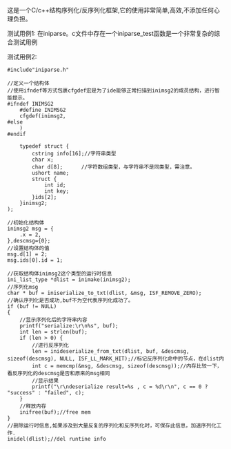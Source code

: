 这是一个C/c++结构序列化/反序列化框架,它的使用非常简单,高效,不添加任何心理负担。


测试用例1:
		在iniparse。c文件中存在一个iniparse_test函数是一个非常复杂的综合测试用例
	
测试用例2:


	#include"iniparse.h"
	
	//定义一个结构体
	//使用ifndef等方式包裹cfgdef宏是为了ide能够正常扫描到inimsg2的成员结构，进行智能提示。
	#ifndef INIMSG2
		#define INIMSG2
		cfgdef(inimsg2,
	#else
		)
	#endif
	
		typedef struct {
			cstring info[16];//字符串类型
			char x;
			char d[8];		//字符数组类型，与字符串不是同类型，需注意。
			ushort name;
			struct {
				int id;
				int key;
			}ids[2];
		}inimsg2;
	);
	
	//初始化结构体
	inimsg2 msg = {
		.x = 2,
	},descmsg={0};
	//设置结构体的值
	msg.d[1] = 2;
	msg.ids[0].id = 1;
	
	//获取结构体inimsg2这个类型的运行时信息
	ini_list_type *dlist = inimake(inimsg2);
	//序列化msg
	char * buf = iniserialize_to_txt(dlist, &msg, ISF_REMOVE_ZERO);
	//确认序列化是否成功,buf不为空代表序列化成功了。
	if (buf != NULL)
	{
		//显示序列化后的字符串内容
		printf("serialize:\r\n%s", buf);
		int len = strlen(buf);
		if (len > 0) {
			//进行反序列化
			len = inideserialize_from_txt(dlist, buf, &descmsg, sizeof(descmsg), NULL, ISF_LL_MARK_HIT);//标记反序列化命中的节点，在dlist内
			int c = memcmp(&msg, &descmsg, sizeof(descmsg));//内存比较一下，看反序列化的descmsg是否和原来的msg相同
			//显示结果
			printf("\r\ndeserialize result=%s , c = %d\r\n", c == 0 ? "success" : "failed", c);
		}
		//释放内存
		inifree(buf);//free mem
	}
	//删除运行时信息,如果涉及到大量反复的序列化和反序列化时，可保存此信息，加速序列化工作.
	inidel(dlist);//del runtine info
